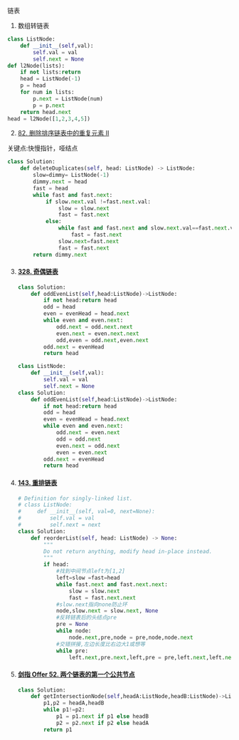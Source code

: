 链表

1. 数组转链表

```python
class ListNode:
    def __init__(self,val):
        self.val = val
        self.next = None
def l2Node(lists):
	if not lists:return 
	head = ListNode(-1)
	p = head
	for num in lists:
		p.next = ListNode(num)
		p = p.next
	return head.next
head = l2Node([1,2,3,4,5])
```

2. [82. 删除排序链表中的重复元素 II](https://leetcode-cn.com/problems/remove-duplicates-from-sorted-list-ii/)

关键点:快慢指针，哑结点

```python
class Solution:
    def deleteDuplicates(self, head: ListNode) -> ListNode:
        slow=dimmy= ListNode(-1)
        dimmy.next = head
        fast = head        
        while fast and fast.next:
            if slow.next.val !=fast.next.val:
                slow = slow.next
                fast = fast.next
            else:
                while fast and fast.next and slow.next.val==fast.next.val:
                    fast = fast.next
                slow.next=fast.next
                fast = fast.next 
        return dimmy.next
```

3. #### [328. 奇偶链表](https://leetcode-cn.com/problems/odd-even-linked-list/)

   ```python
   class Solution:
       def oddEvenList(self,head:ListNode)->ListNode:
           if not head:return head
           odd = head
           even = evenHead = head.next
           while even and even.next:
               odd.next = odd.next.next
               even.next = even.next.next
               odd,even = odd.next,even.next
           odd.next = evenHead
           return head
   ```

   ```python
   class ListNode:
       def __init__(self,val):
           self.val = val
           self.next = None
   class Solution:
       def oddEvenList(self,head:ListNode)->ListNode:
           if not head:return head
           odd = head
           even = evenHead = head.next
           while even and even.next:
               odd.next = even.next
               odd = odd.next
               even.next = odd.next
               even = even.next
           odd.next = evenHead
           return head
   ```

4. #### [143. 重排链表](https://leetcode-cn.com/problems/reorder-list/)

   ```python
   # Definition for singly-linked list.
   # class ListNode:
   #     def __init__(self, val=0, next=None):
   #         self.val = val
   #         self.next = next
   class Solution:
       def reorderList(self, head: ListNode) -> None:
           """
           Do not return anything, modify head in-place instead.
           """
           if head:
               #找到中间节点left为[1,2]
               left=slow =fast=head            
               while fast.next and fast.next.next:
                   slow = slow.next
                   fast = fast.next.next
               #slow.next指向none防止环
               node,slow.next = slow.next, None
               #反转链表后的头结点pre
               pre = None 
               while node:
                   node.next,pre,node = pre,node,node.next 
               #交错拼接,左边长度比右边大1或想等                    
               while pre:
                   left.next,pre.next,left,pre = pre,left.next,left.next,pre.next
   ```

5. #### [剑指 Offer 52. 两个链表的第一个公共节点](https://leetcode-cn.com/problems/liang-ge-lian-biao-de-di-yi-ge-gong-gong-jie-dian-lcof/)

   ```python
   class Solution:
       def getIntersectionNode(self,headA:ListNode,headB:ListNode)->ListNode:
           p1,p2 = headA,headB
           while p1!=p2:
               p1 = p1.next if p1 else headB
               p2 = p2.next if p2 else headA
           return p1
   ```

   

